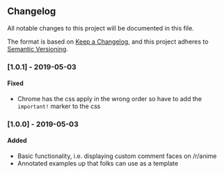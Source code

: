 ## Changelog
All notable changes to this project will be documented in this file.

The format is based on [Keep a Changelog](https://keepachangelog.com/en/1.0.0/),
and this project adheres to [Semantic Versioning](https://semver.org/spec/v2.0.0.html).

### [1.0.1] - 2019-05-03
#### Fixed
- Chrome has the css apply in the wrong order so have to add the `important!` marker to the css

### [1.0.0] - 2019-05-03
#### Added
- Basic functionality, i.e. displaying custom comment faces on /r/anime
- Annotated examples up that folks can use as a template
